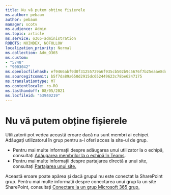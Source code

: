 ```yaml
---
title: Nu vă putem obține fișierele
ms.author: pebaum
author: pebaum
manager: scotv
ms.audience: Admin
ms.topic: article
ms.service: o365-administration
ROBOTS: NOINDEX, NOFOLLOW
localization_priority: Normal
ms.collection: Adm_O365
ms.custom:
- "5748"
- "9003042"
ms.openlocfilehash: ef9466abf9d0f31255729a6f935cb502b9c5676f7b25eaae8dd299e0788ecd81
ms.sourcegitcommit: b5f7da89a650d2915dc652449623c78be6247175
ms.translationtype: MT
ms.contentlocale: ro-RO
ms.lasthandoff: 08/05/2021
ms.locfileid: "53940219"
---
```

# <a name="we-cant-get-your-files"></a>Nu vă putem obține fișierele

Utilizatorii pot vedea această eroare dacă nu sunt membri ai echipei. Adăugați utilizatorul în grup pentru a-i oferi acces la site-ul de grup.

- Pentru mai multe informații despre adăugarea unui utilizator la o echipă, consultați [Adăugarea membrilor la o echipă în Teams](https://support.office.com/article/add-people-to-a-team-aff2249d-b456-4bc3-81e7-52327b6b38e9).
- Pentru mai multe informații despre partajarea directă a unui site, consultați [Partajarea unui site.](https://support.office.com/article/Share-a-site-958771A8-D041-4EB8-B51C-AFEA2EAE3658)

Această eroare poate apărea și dacă grupul nu este conectat la SharePoint grup. Pentru mai multe informații despre conectarea unui grup la un site SharePoint, consultați [Conectare la un grup Microsoft 365 grup.](https://docs.microsoft.com/sharepoint/dev/transform/modernize-connect-to-office365-group)